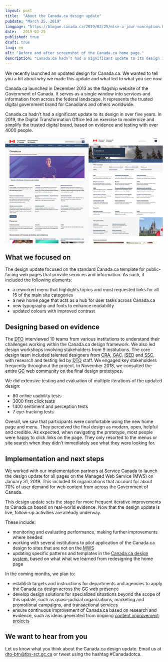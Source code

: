 ```yaml
---
layout: post
title:  "About the Canada.ca design update"
pubdate: "March 25, 2019"
langpage: "https://blogue.canada.ca/2019/03/25/mise-a-jour-conception.html"
date:   2019-03-25
published: true
draft: true
lang: en
alt: "Before and after screenshot of the Canada.ca home page."
description: "Canada.ca hadn’t had a significant update to its design in over five years. In 2019, the Digital Transformation Office led an exercise to modernize and simplify the trusted digital brand, based on evidence and testing with over 4000 people."
---
```


We recently launched an updated design for Canada.ca. We wanted to tell you a bit about why we made this update and what led to what you see now.

Canada.ca launched in December 2013 as the flagship website of the Government of Canada. It serves as a single window into services and information from across the federal landscape. It represents the trusted digital government brand for Canadians and others worldwide.

Canada.ca hadn’t had a significant update to its design in over five years. In 2019, the Digital Transformation Office led an exercise to modernize and simplify the trusted digital brand, based on evidence and testing with over 4000 people.

<img class="img-responsive border" alt="Before and after image of the Canada.ca homepage"
src="/images/design-refresh/before-after-refresh.jpg"/>

## What we focused on ##

The design update focused on the standard Canada.ca template for public-facing web pages that provide services and information. As such, it included the following elements:

* a reworked menu that highlights topics and most requested links for all 15 of the main site categories
* a new home page that acts as a hub for user tasks across Canada.ca
* new typography and fonts to enhance readability
* updated colours with improved contrast


## Designing based on evidence ##

The <abbr title="Digital Transformation Office">DTO</abbr> interviewed 10 teams from various institutions to understand their challenges working within the Canada.ca design framework. We also led design workshops involving stakeholders from 9 institutions. The core design team included talented designers from <abbr title="Canada Revenue Agency">CRA</abbr>, <abbr title="Global Affairs Canada">GAC</abbr>, <abbr title="Innovation, Science and Economic Development Canada">ISED</abbr> and <abbr title="Shared Services Canada">SSC</abbr>, with research and testing led by <abbr title="Digital Transformation Office">DTO</abbr> staff. We engaged key stakeholders frequently throughout the project. In November 2018, we consulted the entire <abbr title="Government of Canada">GC</abbr> web community on the final design prototypes.

We did extensive testing and evaluation of multiple iterations of the updated design:

* 80 online usability tests
* 3000 first click tests
* 1400 sentiment and perception tests
* 7 eye-tracking tests

Overall, we saw that participants were comfortable using the new home page and menu. They perceived the final design as modern, open, helpful and credible. As expected, when navigating the prototype, most people were happy to click links on the page. They only resorted to the menus or site search when they didn’t immediately see what they were looking for.


## Implementation and next steps ##
We worked with our implementation partners at Service Canada to launch the design update for all pages on the Managed Web Service (MWS) on January 31, 2019. This included 18 organizations that account for about 70% of user demand for web content from across the Government of Canada.

This design update sets the stage for more frequent iterative improvements to Canada.ca based on real-world evidence. Now that the design update is live, follow-up activities are already underway.

These include:

* monitoring and evaluating performance, making further improvements where needed
* working with several institutions to pilot application of the Canada.ca design to sites that are not on the <abbr title="Managed Web Service"> MWS</abbr>
* updating specific patterns and templates in the <a href="https://www.canada.ca/en/government/about/design-system.html">Canada.ca design system</a>, based on what what we learned from redesigning the home page

In the coming months, we plan to:

* establish targets and instructions for departments and agencies to apply the Canada.ca design across the <abbr title="Government of Canada">GC</abbr> web presence
* develop design solutions for specialized situations beyond the scope of this update, such as quasi-judicial organizations, marketing and promotional campaigns, and transactional services
* ensure continuous improvement of Canada.ca based on research and evidence, such as ideas generated from ongoing <a href="https://blog.canada.ca/pages/project-overview.html">content improvement projects</a>


## We want to hear from you ##
Let us know what you think about the Canada.ca design update. Email us at [dto-btn@tbs-sct.gc.ca](mailto:dto-btn@tbs-sct.gc.ca) or tweet using the hashtag #Canadadotca.
